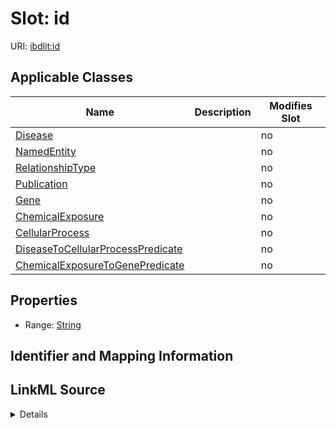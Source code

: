 

# Slot: id

URI: [ibdlit:id](http://w3id.org/ontogpt/ibd_literature/id)



<!-- no inheritance hierarchy -->





## Applicable Classes

| Name | Description | Modifies Slot |
| --- | --- | --- |
| [Disease](Disease.md) |  |  no  |
| [NamedEntity](NamedEntity.md) |  |  no  |
| [RelationshipType](RelationshipType.md) |  |  no  |
| [Publication](Publication.md) |  |  no  |
| [Gene](Gene.md) |  |  no  |
| [ChemicalExposure](ChemicalExposure.md) |  |  no  |
| [CellularProcess](CellularProcess.md) |  |  no  |
| [DiseaseToCellularProcessPredicate](DiseaseToCellularProcessPredicate.md) |  |  no  |
| [ChemicalExposureToGenePredicate](ChemicalExposureToGenePredicate.md) |  |  no  |







## Properties

* Range: [String](String.md)





## Identifier and Mapping Information








## LinkML Source

<details>
```yaml
name: id
alias: id
domain_of:
- NamedEntity
- Publication
range: string

```
</details>